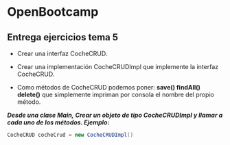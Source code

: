 # OpenBootcamp
## Entrega ejercicios tema 5

- Crear una interfaz CocheCRUD.

- Crear una implementación CocheCRUDImpl que implemente la interfaz CocheCRUD.

- Como métodos de CocheCRUD podemos poner: 
**save() findAll() delete()** que simplemente impriman por consola el nombre del propio método.



***Desde una clase Main, Crear un objeto de tipo CocheCRUDImpl y llamar a cada uno de los métodos.
Ejemplo:***
```java
CocheCRUD cocheCrud = new CocheCRUDImpl()
```

